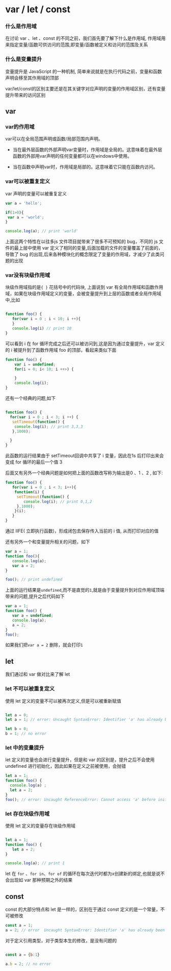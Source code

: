 # var / let / const

### 什么是作用域

在讨论 var 、let 、const 的不同之前，我们首先要了解下什么是作用域, 作用域用来指定变量/函数可供访问的范围,即变量/函数被定义和访问的范围及关系

### 什么是变量提升

变量提升是 JavaScript 的一种机制, 简单来说就是在执行代码之前，变量和函数声明会移至其作用域的顶部

var/let/const的区别主要还是在其关键字对应声明的变量的作用域区别，还有变量提升带来的访问区别

## var

### var的作用域

var可以在全局范围声明或函数/局部范围内声明。

* 当在最外层函数的外部声明var变量时，作用域是全局的。这意味着在最外层函数的外部用var声明的任何变量都可以在windows中使用。

* 当在函数中声明var时，作用域是局部的。这意味着它只能在函数内访问。

### var可以被重复定义

var 声明的变量可以被重复定义

``` javascript
var a = 'hello';

if(1>0){
 var a = 'world';
}

console.log(a); // print 'world'
```

上面这两个特性在以往多js 文件项目就带来了很多不可预知的 bug，不同的 js 文件的最上层中使用 var 定义了相同的变量,后面加载的文件的变量覆盖了前面的，导致了 bug 的出现,后来各种模块化的概念限定了变量的作用域，才减少了此类问题的出现

### var没有块级作用域

块级作用域指的是`{ }` 花括号中的代码块, 上面说到 var 有全局作用域和函数作用域，如果在块级作用域定义的变量，会被变量提升到上层的函数或者全局作用域中,比如

``` javascript

function foo() {
   for(var i = 0 ; i < 10; i ++){
   }
   console.log(i) // print 10
}

```

可以看到 i 在 for 循环完成之后还可以被访问到,这是因为通过变量提升，var 定义的 i 被提升到了函数作用域 foo 的顶部，看起来类似下面

``` javascript
function foo() {
    var i = undefined;
    for(i = 0; i< 10; i ++>) {

    }
    console.log(i);
}

```

还有一个经典的问题,如下

``` javascript

function foo() {
  for(var i = 0 ; i < 3; i ++) {
   setTimeout(function() {
    console.log(i); // print 3,3,3
   },1000);

  }
}

```

此函数的运行结果由于 setTimeout回调中共享了 i 变量，因此在1s 后打印出来会变成 for 循环的最后一个值 3

后面又有另外一个经典问题是如何把上面的函数改写称为输出是0 、1 、2 , 如下:

``` javascript
function foo() {
   for(var i = 0 ; i < 3; i++){
    function(i) {
     setTimeout(function() {
        console.log(i); // print 0,1,2
     },1000);
    }(i);
   }
}

```

通过 IIFE( 立即执行函数)，形成闭包去保存传入当前的 i 值, 从而打印对应的值

还有另外一个和变量提升相关的问题，如下

``` javascript
var a = 1;
function foo(){
   console.log(a);
   var a = 2;
}

foo(); // print undefined
```

上面的运行结果是`undefined`,而不是直觉的`1`,就是由于变量提升到对应作用域顶端带来的问题,提升之后代码如下

``` javascript
var a = 1;
function foo() {
   var a = undefined;
   console.log(a);
   a = 2;
}
foo();
```

 如果我们把`var a = 2` 删除，就会打印`1`

## let

我们通过和 var 做对比来了解 let

### let 不可以被重复定义

使用 let 定义的变量不可以被再次定义,但是可以被重新赋值

``` javascript

let a = 0;
let a = 1; // error: Uncaught SyntaxError: Identifier 'a' has already been declared

let b = 0;
b = 1; // no error

```

### let 中的变量提升

let 定义的变量也会进行变量提升，但是和 var 的区别是，提升之后不会使用 undefined 进行初始化，因此如果在定义之前被使用，会抛错

``` javascript
let a = 1;
function foo() {
  console.log(a) ;
  let a = 2;
}
foo(); // error: Uncaught ReferenceError: Cannot access 'a' before initialization

```

### let 存在块级作用域

使用 let 定义的变量存在块级作用域

``` javascript

let a = 1;
function foo() {
   let a = 2;
}

console.log(a); // print 1

```

let 在 `for` 、`for in`、`for of` 的循环在每次迭代时都为x创建新的绑定,也就是说不会出现如 var 那种预期之外的结果

## const

const 的大部分特点和 let 是一样的，区别在于通过 const 定义的是一个常量，不可被修改

``` javascript
const a = 1;
a = 2; // error  Uncaught SyntaxError: Identifier 'a' has already been declared
```

对于定义引用类型，对于类型本生的修改，是没有问题的

``` javascript

const a = {b:1}

a.b = 2; // no error

```
